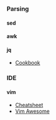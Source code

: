 ### Parsing

#### sed

#### awk

#### jq

- [Cookbook](https://github.com/stedolan/jq/wiki/Cookbook)

### IDE

#### vim

- [Cheatsheet](https://external-preview.redd.it/iigrixvxp5aYN9ox7Gr1dfI_rhLRotWlLsCafjJqjEQ.png?auto=webp&s=1594ddc17408cb9186a73c2a6d1a1bf1e00769dd)
- [Vim Awesome](https://vimawesome.com/)

